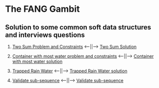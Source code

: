 # The FANG Gambit
## Solution to some common soft data structures and interviews questions

1. [Two Sum Problem and Constraints](./0x01-two_sum/problem.txt)  <--||-->  [Two Sum Solution](./0x01-two_sum/optimized.ins.js)

2. [Container with most water problem and constraints](./0x02-container_with_most_water/problem.txt) <--||--> [Container with most water solution](./0x02-container_with_most_water/optimized.ins.js)

3. [Trapped Rain Water](./0x03-tapping_rain_water/problem.txt) <--||--> [Trapped Rain Water solution](./0x03-tapping_rain_water/optimized.ins.js)

4. [Validate sub-sequence](./0x04-validate_subsequence/problem.txt) <--||--> [Validate sub-sequence](./0x04-validate_subsequence/optimized.js)
